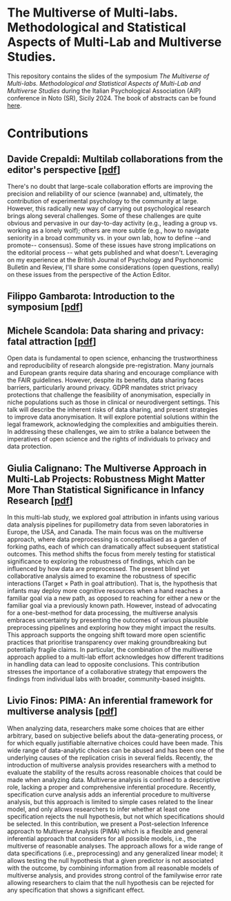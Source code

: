 # The Multiverse of Multi-labs. Methodological and Statistical Aspects of Multi-Lab and Multiverse Studies.

This repository contains the slides of the symposium *The Multiverse of Multi-labs. Methodological and Statistical Aspects of Multi-Lab and Multiverse Studies* during the Italian Psychological Association (AIP) conference in Noto (SR), Sicily 2024. The book of abstracts can be found [here](https://indico.sissa.it/event/149/book-of-abstracts.pdf).

# Contributions

## Davide Crepaldi: Multilab collaborations from the editor's perspective [[pdf](crepaldi.pdf)]

There's no doubt that large-scale collaboration efforts are improving the precision and reliability of our science (wannabe) and, ultimately, the contribution of experimental psychology to the community at large. However, this radically new way of carrying out psychological research brings along several challenges. Some of these challenges are quite obvious and pervasive in our day-to-day activity (e.g., leading a group vs. working as a lonely wolf); others are more subtle (e.g., how to navigate seniority in a broad community vs. in your own lab, how to define --and promote-- consensus). Some of these issues have strong implications on the editorial process -- what gets published and what doesn't. Leveraging on my experience at the British Journal of Psychology and Psychonomic Bulletin and Review, I'll share some considerations (open questions, really) on these issues from the perspective of the Action Editor.

## Filippo Gambarota: Introduction to the symposium [[pdf](gambarota.pdf)]

## Michele Scandola: Data sharing and privacy: fatal attraction [[pdf](scandola.pdf)]

Open data is fundamental to open science, enhancing the trustworthiness and reproducibility of research alongside pre-registration. Many journals and European grants require data sharing and encourage compliance with the FAIR guidelines. However, despite its benefits, data sharing faces barriers, particularly around privacy. GDPR mandates strict privacy protections that challenge the feasibility of anonymisation, especially in niche populations such as those in clinical or neurodivergent settings. This talk will describe the inherent risks of data sharing, and present strategies to improve data anonymisation. It will explore potential solutions within the legal framework, acknowledging the complexities and ambiguities therein. In addressing these challenges, we aim to strike a balance between the imperatives of open science and the rights of individuals to privacy and data protection.

## Giulia Calignano: The Multiverse Approach in Multi-Lab Projects: Robustness Might Matter More Than Statistical Significance in Infancy Research [[pdf](calignano.pdf)]

In this multi-lab study, we explored goal attribution in infants using various data analysis pipelines for pupillometry data from seven laboratories in Europe, the USA, and Canada. The main focus was on the multiverse approach, where data preprocessing is conceptualised as a garden of forking paths, each of which can dramatically affect subsequent statistical outcomes. This method shifts the focus from merely testing for statistical significance to exploring the robustness of findings, which can be influenced by how data are preprocessed. The present blind yet collaborative analysis aimed to examine the robustness of specific interactions (Target × Path in goal attribution). That is, the hypothesis that infants may deploy more cognitive resources when a hand reaches a familiar goal via a new path, as opposed to reaching for either a new or the familiar goal via a previously known path. However, instead of advocating for a one-best-method for data processing, the multiverse analysis embraces uncertainty by presenting the outcomes of various plausible preprocessing pipelines and exploring how they might impact the results. This approach supports the ongoing shift toward more open scientific practices that prioritise transparency over making groundbreaking but potentially fragile claims. In particular, the combination of the multiverse approach applied to a multi-lab effort acknowledges how different traditions in handling data can lead to opposite conclusions. This contribution stresses the importance of a collaborative strategy that empowers the findings from individual labs with broader, community-based insights.

## Livio Finos: PIMA: An inferential framework for multiverse analysis [[pdf](finos.pdf)]

When analyzing data, researchers make some choices that are either arbitrary, based on subjective beliefs about the data-generating process, or for which equally justifiable alternative choices could have been made. This wide range of data-analytic choices can be abused and has been one of the underlying causes of the replication crisis in several fields. Recently, the introduction of multiverse analysis provides researchers with a method to evaluate the stability of the results across reasonable choices that could be made when analyzing data. Multiverse analysis is confined to a descriptive role, lacking a proper and comprehensive inferential procedure. Recently, specification curve analysis adds an inferential procedure to multiverse analysis, but this approach is limited to simple cases related to the linear model, and only allows researchers to infer whether at least one specification rejects the null hypothesis, but not which specifications should be selected. In this contribution, we present a Post-selection Inference approach to Multiverse Analysis (PIMA) which is a flexible and general inferential approach that considers for all possible models, i.e., the multiverse of reasonable analyses. The approach allows for a wide range of data specifications (i.e., preprocessing) and any generalized linear model; it allows testing the null hypothesis that a given predictor is not associated with the outcome, by combining information from all reasonable models of multiverse analysis, and provides strong control of the familywise error rate allowing researchers to claim that the null hypothesis can be rejected for any specification that shows a significant effect.
